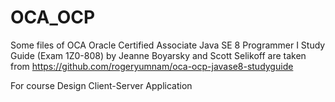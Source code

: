 # OCA_OCP
Some files of OCA Oracle Certified Associate Java SE 8 Programmer I Study Guide (Exam 1Z0-808) by Jeanne Boyarsky and Scott Selikoff are taken from https://github.com/rogeryumnam/oca-ocp-javase8-studyguide

For course Design Client-Server Application